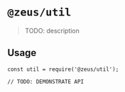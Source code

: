 # `@zeus/util`

> TODO: description

## Usage

```
const util = require('@zeus/util');

// TODO: DEMONSTRATE API
```
